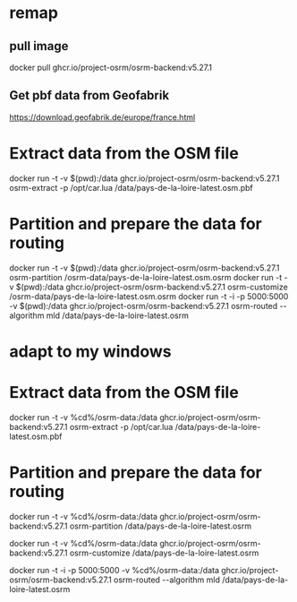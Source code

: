 # remap

## pull image

docker pull ghcr.io/project-osrm/osrm-backend:v5.27.1

## Get pbf data from Geofabrik

<https://download.geofabrik.de/europe/france.html>

# Extract data from the OSM file

docker run -t -v $(pwd):/data ghcr.io/project-osrm/osrm-backend:v5.27.1 osrm-extract -p /opt/car.lua /data/pays-de-la-loire-latest.osm.pbf

# Partition and prepare the data for routing

docker run -t -v $(pwd):/data ghcr.io/project-osrm/osrm-backend:v5.27.1 osrm-partition /osrm-data/pays-de-la-loire-latest.osm.osrm
docker run -t -v $(pwd):/data ghcr.io/project-osrm/osrm-backend:v5.27.1 osrm-customize /osrm-data/pays-de-la-loire-latest.osm.osrm
docker run -t -i -p 5000:5000 -v $(pwd):/data ghcr.io/project-osrm/osrm-backend:v5.27.1 osrm-routed --algorithm mld /data/pays-de-la-loire-latest.osrm

# adapt to my windows

# Extract data from the OSM file

docker run -t -v %cd%/osrm-data:/data ghcr.io/project-osrm/osrm-backend:v5.27.1 osrm-extract -p /opt/car.lua /data/pays-de-la-loire-latest.osm.pbf

# Partition and prepare the data for routing

docker run -t -v %cd%/osrm-data:/data ghcr.io/project-osrm/osrm-backend:v5.27.1 osrm-partition /data/pays-de-la-loire-latest.osrm

docker run -t -v %cd%/osrm-data:/data ghcr.io/project-osrm/osrm-backend:v5.27.1 osrm-customize /data/pays-de-la-loire-latest.osrm

docker run -t -i -p 5000:5000 -v %cd%/osrm-data:/data ghcr.io/project-osrm/osrm-backend:v5.27.1 osrm-routed --algorithm mld /data/pays-de-la-loire-latest.osrm
